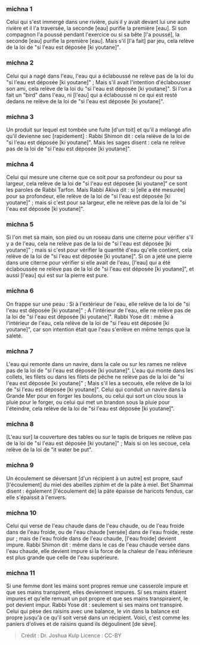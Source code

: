 
### michna 1
Celui qui s'est immergé dans une rivière, puis il y avait devant lui une autre rivière et il l'a traversée, la seconde [eau] purifie la première [eau]. Si son compagnon l'a poussé pendant l'exercice ou si sa bête [l'a poussé], la seconde [eau] purifie la première [eau]. Mais s'il [l'a fait] par jeu, cela relève de la loi de "si l'eau est déposée [ki youtane]".

### michna 2
Celui qui a nagé dans l'eau, l'eau qui a éclaboussé ne relève pas de la loi du "si l'eau est déposée [ki youtane]" ; Mais s'il avait l'intention d'éclabousser son ami, cela relève de la loi du "si l'eau est déposée [ki youtane]". Si l'on a fait un "bird" dans l'eau, ni [l'eau] qui a éclaboussé ni ce qui est resté dedans ne relève de la loi de "si l'eau est déposée [ki youtane]".

### michna 3
Un produit sur lequel est tombée une fuite [d'un toit] et qu'il a mélangé afin qu'il devienne sec [rapidement] : Rabbi Shimon dit : cela relève de la loi de "si l'eau est déposée [ki youtane]". Mais les sages disent : cela ne relève pas de la loi de "si l'eau est déposée [ki youtane]".

### michna 4
Celui qui mesure une citerne que ce soit pour sa profondeur ou pour sa largeur, cela relève de la loi de "si l'eau est déposée [ki youtane]" ce sont les paroles de Rabbi Tarfon. Mais Rabbi Akiva dit : si [elle a été mesurée] pour sa profondeur, elle relève de la loi de "si l'eau est déposée [ki youtane]" ; mais si c'est pour sa largeur, elle ne relève pas de la loi de "si l'eau est déposée [ki youtane]".

### michna 5
Si l'on met sa main, son pied ou un roseau dans une citerne pour vérifier s'il y a de l'eau, cela ne relève pas de la loi de "si l'eau est déposée [ki youtane]" ; mais si c'est pour vérifier la quantité d'eau qu'elle contient, cela relève de la loi de "si l'eau est déposée [ki youtane]". Si on a jeté une pierre dans une citerne pour vérifier si elle avait de l'eau, [l'eau] qui a été éclaboussée ne relève pas de la loi de "si l'eau est déposée [ki youtane]", et aussi [l'eau] qui est sur la pierre est pure.

### michna 6
On frappe sur une peau : Si à l'extérieur de l'eau, elle relève de la loi de "si l'eau est déposée [ki youtane]" ; A l'intérieur de l'eau, elle ne relève pas de la loi de "si l'eau est déposée [ki youtane]". Rabbi Yose dit : même à l'intérieur de l'eau, cela relève de la loi de "si l'eau est déposée [ki youtane]", car son intention était que l'eau s'enlève en même temps que la saleté.

### michna 7
L'eau qui remonte dans un navire, dans la cale ou sur les rames ne relève pas de la loi de "si l'eau est déposée [ki youtane]". L'eau qui monte dans les collets, les filets ou dans les filets de pêche ne relève pas de la loi de "si l'eau est déposée [ki youtane]" ; Mais s'il les a secoués, elle relève de la loi de "si l'eau est déposée [ki youtane]". Celui qui conduit un navire dans la Grande Mer pour en forger les boulons, ou celui qui sort un clou sous la pluie pour le forger, ou celui qui met un brandon sous la pluie pour l'éteindre, cela relève de la loi de "si l'eau est déposée [ki youtane]".

### michna 8
[L'eau sur] la couverture des tables ou sur le tapis de briques ne relève pas de la loi de "si l'eau est déposée [ki youtane]" ; Mais si on les secoue, cela relève de la loi de "it water be put".

### michna 9
Un écoulement se déversant [d'un récipient à un autre] est propre, sauf [l'écoulement] du miel des abeilles ziphim et de la pâte à miel. Bet Shammai disent : également [l'écoulement de] la pâte épaisse de haricots fendus, car elle s'épaissit à l'envers.

### michna 10
Celui qui verse de l'eau chaude dans de l'eau chaude, ou de l'eau froide dans de l'eau froide, ou de l'eau chaude [versée] dans de l'eau froide, reste pur ; mais de l'eau froide dans de l'eau chaude, [l'eau froide] devient impure. Rabbi Shimon dit : même dans le cas de l'eau chaude versée dans l'eau chaude, elle devient impure si la force de la chaleur de l'eau inférieure est plus grande que celle de l'eau supérieure.

### michna 11
Si une femme dont les mains sont propres remue une casserole impure et que ses mains transpirent, elles deviennent impures. Si ses mains étaient impures et qu'elle remuait un pot propre et que ses mains transpiraient, le pot devient impur. Rabbi Yose dit : seulement si ses mains ont transpiré. Celui qui pèse des raisins avec une balance, le vin dans la balance est propre jusqu'à ce qu'il soit versé dans un récipient. Voici, c'est comme les paniers d'olives et de raisins quand ils dégoulinent [de sève].

>Crédit : Dr. Joshua Kulp
>Licence : CC-BY
